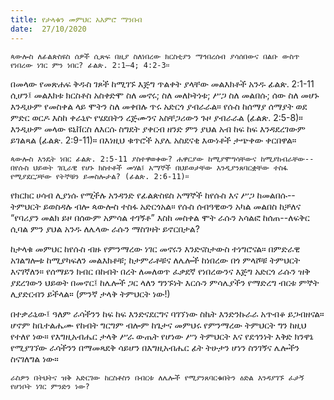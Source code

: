 ```yaml
---
title: የታላቁን መምህር አእምሮ ማንበብ
date:  27/10/2020
---
```


`ጳውሎስ ለፊልጵስዩስ ሰዎች ሲጽፍ በዚያ ስለነበረው ክርስቲያን ማኅበረሰብ ያሳሰበውና በልቡ ውስጥ የነበረው ነገር ምን ነበር? ፊልጵ. 2:1–4; 4:2-3።`

በመላው የመጽሐፍ ቅዱስ ገጾች ከሚገኙ እጅግ ጥልቀት ያላቸው መልእክቶች አንዱ ፊልጵ. 2:1-11 ሲሆን፤ መልእክቱ ክርስቶስ አስቀድሞ ስለ መኖሩ; ስለ መለኮትነቱ; ሥጋ ስለ መልበሱ; ሰው ስለ መሆኑ እንዲሁም የመስቀል ላይ ሞትን ስለ መቀበሉ ጥሩ አድርጎ ያብራራል። የሱስ ከሰማያ ሰማያት ወደ ምድር ወርዶ እስከ ቀራኒዮ የሄደበትን ረጅሙንና አስቸጋሪውን ጉዞ ያብራራል (ፊልጵ. 2:5-8)። እንዲሁም መላው ዩኒቨርስ ለእርሱ ስግደት ያቀርብ ዘንድ ምን ያህል አብ ከፍ ከፍ እንዳደረገውም ይገልጻል (ፊልጵ. 2:9-11)። በእነዚህ ቁጥሮች አያሌ አስደናቂ እውነቶች ታጭቀው ቀርበዋል።

`ጳውሎስ እንዴት ነበር ፊልጵ. 2:5-11 ያስተዋወቀው? ሐዋርያው ከሚያሞግሳቸውና ከሚያከብራቸው--በየሱስ ህይወት ገቢራዊ የሆኑ ክስተቶች መሃል፤ አማኞች በህይወታቸው እንዲያንጸባርቋቸው ተስፋ የሚያደርጋቸው የትኞቹን ይመስሎታል? (ፊልጵ. 2:6-11)።`

የክርክር ሀሳብ ሊያነሱ የሚችሉ አንዳንድ የፊልጵስዩስ አማኞች ከየሱስ እና ሥጋ ከመልበሱ--ትምህርት ይወስዳሉ ብሎ ጳውሎስ ተስፋ አድርጎአል። የሱስ ሰብዓዊውን አካል መልበስ ከቻለና “የባሪያን መልክ ይዞ በሰውም አምሳል ተገኝቶ” እስከ መስቀል ሞት ራሱን አሳልፎ ከሰጠ--ለፍቅር ሲባል ምን ያህል አንዱ ለሌላው ራሱን ማስገዛት ይኖርበታል?

ከታላቁ መምህር ከየሱስ ብዙ የምንማረው ነገር መኖሩን እንድናስታውስ ተነግሮናል። በምድራዊ አገልግሎቱ ከሚያካፍለን መልእክቶቹ; ከታምራቶቹና ለሌሎች ከነበረው በጎ ምላሾቹ ትምህርት እናገኛለን። የሰማይን ክብር በከብት በረት ለመለወጥ ፈቃደኛ የነበረውንና እጅግ አድርጎ ራሱን ዝቅ ያደረገውን ህይወት በመኖር፤ ከሌሎች ጋር ላለን ግንኙነት እርሱን ምሳሌያችን የማድረግ ብርቱ ምኞት ሊያድርብን ይችላል። (ምንኛ ታላቅ ትምህርት ነው!)

በተቃራኒው፤ ዓለም ራሳችንን ከፍ ከፍ እንድናደርግና ባገኘነው ስኬት እንድንኩራራ አጥብቆ ይጋብዘናል። ሆኖም ከቤተልሔሙ የከብት ግርግም ብሎም ከጌታና መምህሩ የምንማረው ትምህርት ግን ከዚህ የተለየ ነው። የእግዚአብሔር ታላቅ ሥራ ውጤት የሆነው ሥነ ትምህርት እና የደኅንነት እቅድ ክንዋኔ የሚያገኘው ራሳችንን በማመጻደቅ ሳይሆን በእግዚአብሔር ፊት ትሁታን ሆነን ስንገኝና ሌሎችን ስናገለግል ነው።

`ራስዎን በትህትና ዝቅ አድርገው ከርስቶስን በብርቱ ለሌሎች የሚያንጸባርቁበትን ዕድል እንዳያገኙ ፈታኝ የሆነቦት ነገር ምንድን ነው?`
